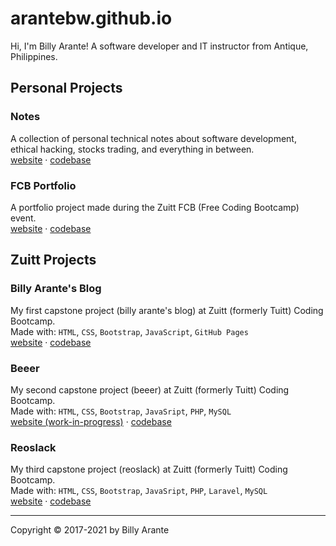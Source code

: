 # arantebw.github.io

Hi, I'm Billy Arante! A software developer and IT instructor from Antique, Philippines.

## Personal Projects

### Notes  
A collection of personal technical notes about software development, ethical hacking, stocks trading, and everything in between.  
[website](https://arantebw.github.io/notes) &middot; [codebase](#)

### FCB Portfolio  
A portfolio project made during the Zuitt FCB (Free Coding Bootcamp) event.  
[website](https://arantebw.github.io/fcb-portfolio/index.html) &middot; [codebase](https://github.com/arantebw/fcb-portfolio)

## Zuitt Projects

### Billy Arante's Blog  

My first capstone project (billy arante's blog) at Zuitt (formerly Tuitt) Coding Bootcamp.  
Made with: `HTML`, `CSS`, `Bootstrap`, `JavaScript`, `GitHub Pages`  
[website](https://arantebw.github.io/csp1-blog/index.html) &middot; [codebase](#)

### Beeer  
My second capstone project (beeer) at Zuitt (formerly Tuitt) Coding Bootcamp.  
Made with: `HTML`, `CSS`, `Bootstrap`, `JavaSript`, `PHP`, `MySQL`  
[website (work-in-progress)](#) &middot; [codebase](https://github.com/arantebw/csp2-ecommerce)

### Reoslack  
My third capstone project (reoslack) at Zuitt (formerly Tuitt) Coding Bootcamp.  
Made with: `HTML`, `CSS`, `Bootstrap`, `JavaSript`, `PHP`, `Laravel`, `MySQL`  
[website](#) &middot; [codebase](#)

---
Copyright &copy; 2017-2021 by Billy Arante
